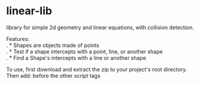 # linear-lib
library for simple 2d geometry and linear equations, with collision detection.

Features:  
. * Shapes are objects made of points  
. * Test if a shape intercepts with a point, line, or another shape  
. * Find a Shape's intercepts with a line or another shape  

To use, first download and extract the zip to your project's root directory.
Then add: <script src="linear-lib-master/library.js"></script> before the other script tags
